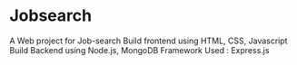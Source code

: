 # Jobsearch
A Web project for Job-search
Build frontend using HTML, CSS, Javascript
Build Backend using Node.js, MongoDB
Framework Used : Express.js 
